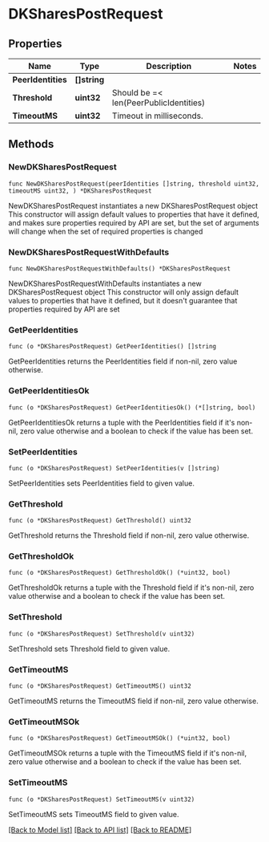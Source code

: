 # DKSharesPostRequest

## Properties

Name | Type | Description | Notes
------------ | ------------- | ------------- | -------------
**PeerIdentities** | **[]string** |  | 
**Threshold** | **uint32** | Should be &#x3D;&lt; len(PeerPublicIdentities) | 
**TimeoutMS** | **uint32** | Timeout in milliseconds. | 

## Methods

### NewDKSharesPostRequest

`func NewDKSharesPostRequest(peerIdentities []string, threshold uint32, timeoutMS uint32, ) *DKSharesPostRequest`

NewDKSharesPostRequest instantiates a new DKSharesPostRequest object
This constructor will assign default values to properties that have it defined,
and makes sure properties required by API are set, but the set of arguments
will change when the set of required properties is changed

### NewDKSharesPostRequestWithDefaults

`func NewDKSharesPostRequestWithDefaults() *DKSharesPostRequest`

NewDKSharesPostRequestWithDefaults instantiates a new DKSharesPostRequest object
This constructor will only assign default values to properties that have it defined,
but it doesn't guarantee that properties required by API are set

### GetPeerIdentities

`func (o *DKSharesPostRequest) GetPeerIdentities() []string`

GetPeerIdentities returns the PeerIdentities field if non-nil, zero value otherwise.

### GetPeerIdentitiesOk

`func (o *DKSharesPostRequest) GetPeerIdentitiesOk() (*[]string, bool)`

GetPeerIdentitiesOk returns a tuple with the PeerIdentities field if it's non-nil, zero value otherwise
and a boolean to check if the value has been set.

### SetPeerIdentities

`func (o *DKSharesPostRequest) SetPeerIdentities(v []string)`

SetPeerIdentities sets PeerIdentities field to given value.


### GetThreshold

`func (o *DKSharesPostRequest) GetThreshold() uint32`

GetThreshold returns the Threshold field if non-nil, zero value otherwise.

### GetThresholdOk

`func (o *DKSharesPostRequest) GetThresholdOk() (*uint32, bool)`

GetThresholdOk returns a tuple with the Threshold field if it's non-nil, zero value otherwise
and a boolean to check if the value has been set.

### SetThreshold

`func (o *DKSharesPostRequest) SetThreshold(v uint32)`

SetThreshold sets Threshold field to given value.


### GetTimeoutMS

`func (o *DKSharesPostRequest) GetTimeoutMS() uint32`

GetTimeoutMS returns the TimeoutMS field if non-nil, zero value otherwise.

### GetTimeoutMSOk

`func (o *DKSharesPostRequest) GetTimeoutMSOk() (*uint32, bool)`

GetTimeoutMSOk returns a tuple with the TimeoutMS field if it's non-nil, zero value otherwise
and a boolean to check if the value has been set.

### SetTimeoutMS

`func (o *DKSharesPostRequest) SetTimeoutMS(v uint32)`

SetTimeoutMS sets TimeoutMS field to given value.



[[Back to Model list]](../README.md#documentation-for-models) [[Back to API list]](../README.md#documentation-for-api-endpoints) [[Back to README]](../README.md)


